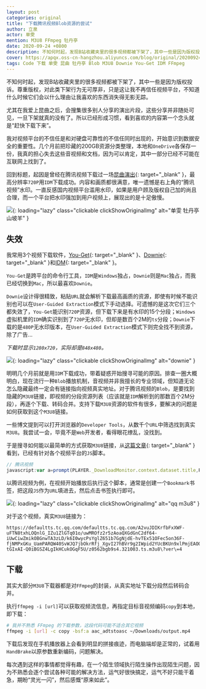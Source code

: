 ```yaml
---
layout: post
categories: original
title: "下载腾讯视频Blob资源的尝试"
author: 立泉
actor: 单雯
mention: M3U8 FFmpeg 牡丹亭
date: 2020-09-24 +0800
description: 不知何时起，发现B站收藏夹里的很多视频都被下架了，其中一些是因为版权投诉。尊重版权，对此类下架行为无可厚非，只是这让我不再信任视频平台，不知道什么时候它们会以什么理由让我喜欢的东西消失得无影无踪。
cover: https://apqx.oss-cn-hangzhou.aliyuncs.com/blog/original/20200924/js_get_m3u8_tengxun.jpg
tags: Code 下载 单雯 昆曲 牡丹亭 Blob M3U8 Downie You-Get IDM FFmpeg
---
```


不知何时起，发现B站收藏夹里的很多视频都被下架了，其中一些是因为版权投诉。尊重版权，对此类下架行为无可厚非，只是这让我不再信任视频平台，不知道什么时候它们会以什么理由让我喜欢的东西消失得无影无踪。

尤其在我爱上昆曲之后，会搜集很多别人分享的演出片段，这些分享并非随处可见，一旦下架就真的没有了。所以已经形成习惯，看到喜欢的内容第一个念头就是“赶快下载下来”。

我对视频平台的不信任是和对硬盘可靠性的不信任同时出现的，开始意识到数据安全的重要性。几个月前把珍藏的200GB资源分类整理，本地和`OneDrive`各保存一份，我真的担心失去这些音视频和文档，因为可以肯定，其中一部分已经不可能在互联网上找到了。

回到标题，起因是曾经在腾讯视频下载过一场[昆曲演出](https://v.qq.com/x/page/z0562bgb9s4.html){: target="_blank" }，最高分辨率`720P`用`IDM`下载成功。内容和画质都很满意，唯一遗憾是右上角的“腾讯视频”水印。一直反感国内视频平台滥用水印，如果是用户顾及版权自己加的尚且合理，而一个平台把水印强加到用户视频上，展现出的是十足傲慢。

![](https://apqx.oss-cn-hangzhou.aliyuncs.com/blog/original/20200924/mudanting_with_logo.jpg){: loading="lazy" class="clickable clickShowOriginalImg" alt="单雯 牡丹亭 山坡羊" }

## 失效

我常用3个视频下载软件，[You-Get](https://you-get.org){: target="_blank" }、[Downie](https://software.charliemonroe.net/downie/){: target="_blank" }和[IDM](https://www.internetdownloadmanager.com){: target="_blank" }。

`You-Get`是跨平台的命令行工具，`IDM`是`Windows`独占，`Downie`则是`Mac`独占，而我已经切换到`Mac`，所以最喜欢`Downie`。

`Downie`设计得很精致，粘贴`URL`就会解析下载最高画质的资源，即使有时候不能识别也可以在`User-Guided Extraction`模式下手动选择。可遗憾的是这次它们三个都失效了，`You-Get`能识别`720P`资源，但下载下来是有水印的15个分段；`Windows`虚拟机里的`IDM`确实识别到了`720P`无水印，但却是数百个2M的`ts`分段；`Downie`下载的是`480P`无水印版本，在`User-Guided Extraction`模式下则完全找不到资源，除了广告...

*下载时显示`1280x720`，实际却是`848x480`。*

![](https://apqx.oss-cn-hangzhou.aliyuncs.com/blog/original/20200924/downie_mudanting.webp){: loading="lazy" class="clickable clickShowOriginalImg" alt="downie" }

明明几个月前就是用`IDM`下载成功，带着疑惑开始搜寻可能的原因。排查一圈大概明白，现在流行一种`Blob`播放机制，音视频并非我擅长的专业领域，但知道无论怎么隐藏最终一定会有链接指向视频真实地址。对于腾讯视频的`Blob`，是要找到隐藏的`M3U8`链接，即视频的分段资源列表（应该就是`IDM`解析到的那数百个2M分段），再逐个下载、转码合并。支持下载`M3U8`资源的软件有很多，要解决的问题是如何获取到这个`M3U8`链接。

一些博文提到可以打开浏览器的`Developer Tools`，从数千个`URL`中筛选找到真实`M3U8`。我尝试一会，毕竟不是`Web`开发者，看得眼花缭乱，没找到。

于是搜寻如何能以最简单的方式获取`M3U8`链接，从[这篇文章](https://www.jokerps.com/?p=4451){: target="_blank" }看到，已经有针对各个视频平台的`JS`脚本。

```js
// 腾讯视频
javascript:var a=prompt(PLAYER._DownloadMonitor.context.dataset.title,PLAYER._DownloadMonitor.context.dataset.ckc?PLAYER._DownloadMonitor.context.dataset.currentVideoUrl:PLAYER._DownloadMonitor.context.dataset.currentVideoUrl.replace(/:.*qq.com/g,"://defaultts.tc.qq.com/defaultts.tc.qq.com"));
```

以腾讯视频为例，在视频开始播放后执行这个脚本，通常是创建一个`Bookmark`书签，把这段`JS`作为`URL`填进去，然后点击书签执行即可。

![](https://apqx.oss-cn-hangzhou.aliyuncs.com/blog/original/20200924/js_get_m3u8_tengxun.jpg){: loading="lazy" class="clickable clickShowOriginalImg" alt="qq m3u8" }

对于这个视频，真实`M3U8`链接为：

```http
https://defaultts.tc.qq.com/defaultts.tc.qq.com/A2vuJDIKrfbFxXWF-uFTN8txhLOQnlG_IZu1ZlGTq01o/uwMROfz2r5zAoaQXGdGnC2df64-iUwCiwZmikOBGnwTA3zLD/k6I0wycPsYglZ651b7GgNjdE-hvTEx51OFec5on36F-fjNMPxGKu_UamPARQW40SvWJQ7jbOkrRfj_XgvI27hBVr9g2IWpid2YUcBKUn9xlPmjEAOOhAO8RRj3awkJ4YzVYFWneDhRE0z-tGIxAI-Q0iBGSZ4LgIkHCukOGqF5U/z0562bgb9s4.321003.ts.m3u8\?ver\=4
```

## 下载

其实大部分`M3U8`下载器都是对`FFmpeg`的封装，从真实地址下载分段然后转码合并。

执行`ffmpeg -i [url]`可以获取视频流信息，再指定目标音视频编码`copy`到本地，即下载：

```sh
# 我并不熟悉 FFmpeg 的下载参数，这段代码可能不适合其它视频
ffmpeg -i [url] -c copy -bsf:a aac_adtstoasc ~/Downloads/output.mp4
```

下载后发现在手机播放器上会看到明显的拼接痕迹，而电脑端却是正常的，试着用`HandBrake`以原参数重新编码，问题解决。

每次遇到这样的事情都觉得有趣，在一个陌生领域执行陌生操作出现陌生问题，因为不熟悉会逐个尝试各种可能的解决方法，运气好很快搞定，运气不好只能干着急，期盼“灵光一闪”，然后感慨“原来如此”。